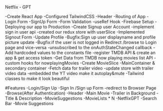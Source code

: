 Netflix - GPT

-Create React App
-Configured TailwindCSS
-Header
-Routing of App
-Login Form
-SignUp Form
-Form Validation
-useRef Hook
-Firebase Setup
-Deploying our app to Production
-Create Signup user Account
-implement sign in user api
-created our redux store with userSlice
-Implemented Signout Form
-Update Profile
-Bugfix:Sign up user displayname and profile picture update
-Bugfix:if the user is not logged in Redirect /browse to Login page and vice-versa
-unsubscribed to the onAuthStateChanged callback
-Add hardcoded values to the constants file
-register TMDB API & create an app & get access token
-Get Data from TMDB now playing movies list API
-custom hooks for nowplayingMovies
-Create MovieSlice
-MainContainer & secondary container
-Fetch data for trailer video
-update store with trailer video data
-embedded the YT video make it autoplay&mute
-Tailwind classes to make it look beautiful

#Features
-Login/Sign Up
-Sign In /Sign up Form
-redirect to Browser Page
-Browse(After Authentication)
-Header
-Main Movie
-Trailer in Background
-Title & Description
-MovieSuggestions
-MovieLists \* N
-NetflixGPT
-Search Bar
-Movie Suggestions
